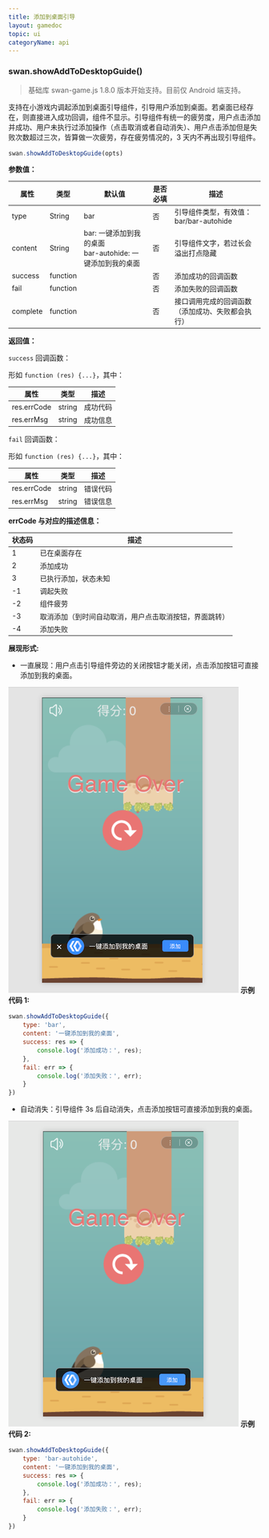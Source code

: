 ```yaml
---
title: 添加到桌面引导
layout: gamedoc
topic: ui
categoryName: api
---
```


### swan.showAddToDesktopGuide()

> 基础库 swan-game.js 1.8.0 版本开始支持。目前仅 Android 端支持。

支持在小游戏内调起添加到桌面引导组件，引导用户添加到桌面。若桌面已经存在，则直接进入成功回调，组件不显示。引导组件有统一的疲劳度，用户点击添加并成功、用户未执行过添加操作（点击取消或者自动消失）、用户点击添加但是失败次数超过三次，皆算做一次疲劳，存在疲劳情况的，3 天内不再出现引导组件。

```js
swan.showAddToDesktopGuide(opts)
```

**参数值：**

|属性|类型|默认值|是否必填|描述|
|---|-------|---|-------|-------|
|type|String|bar|否|引导组件类型，有效值： bar/bar-autohide|
|content|String|bar: 一键添加到我的桌面 <br> bar-autohide: 一键添加到我的桌面|否|引导组件文字，若过长会溢出打点隐藏|
|success|function||否|添加成功的回调函数|
|fail|function||否|添加失败的回调函数|
|complete|function||否|接口调用完成的回调函数（添加成功、失败都会执行）|

**返回值：**

`success` 回调函数：

形如 `function (res) {...}`，其中：

|属性|类型|描述|
|-|-|-|
|res.errCode|string|成功代码|
|res.errMsg|string|成功信息|

`fail` 回调函数：

形如 `function (res) {...}`，其中：

|属性|类型|描述|
|-|-|-|
|res.errCode|string|错误代码|
|res.errMsg|string|错误信息|

**errCode 与对应的描述信息：**

|状态码|描述|
|-|-|
|1|已在桌面存在|
|2|添加成功|
|3|已执行添加，状态未知 |
|-1|调起失败|
|-2|组件疲劳|
|-3|取消添加（到时间自动取消，用户点击取消按钮，界面跳转）|
|-4|添加失败|

**展现形式:**

* 一直展现：用户点击引导组件旁边的关闭按钮才能关闭，点击添加按钮可直接添加到我的桌面。

![图片](../../../../img/game/assets/bar.png)
**示例代码 1:**

```js
swan.showAddToDesktopGuide({
    type: 'bar',
    content: '一键添加到我的桌面',
    success: res => {
        console.log('添加成功：', res);
    },
    fail: err => {
        console.log('添加失败：', err);
    }
})
```

* 自动消失：引导组件 3s 后自动消失，点击添加按钮可直接添加到我的桌面。

![图片](../../../../img/game/assets/barAutohide.png)
**示例代码 2:**

```js
swan.showAddToDesktopGuide({
    type: 'bar-autohide',
    content: '一键添加到我的桌面',
    success: res => {
        console.log('添加成功：', res);
    },
    fail: err => {
        console.log('添加失败：', err);
    }
})
```
